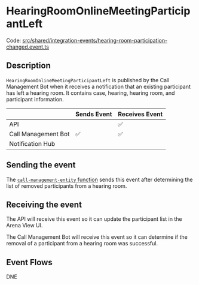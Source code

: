 # HearingRoomOnlineMeetingParticipantLeft

Code:
[src/shared/integration-events/hearing-room-participation-changed.event.ts](../../../src/shared/integration-events/hearing-room-participation-changed.event.ts)

## Description

`HearingRoomOnlineMeetingParticipantLeft` is published by the Call Management Bot when it receives a notification that
an existing participant has left a hearing room. It contains case, hearing, hearing room, and participant information.

|                     | Sends Event | Receives Event |
| ------------------- | ----------- | -------------- |
| API                 |             | ✅             |
| Call Management Bot | ✅          | ✅             |
| Notification Hub    |             |                |

## Sending the event

The [`call-management-entity` function](../../../src/call-management-bot/call-management-entity/index.ts) sends this
event after determining the list of removed participants from a hearing room.

## Receiving the event

The API will receive this event so it can update the participant list in the Arena View UI.

The Call Management Bot will receive this event so it can determine if the removal of a participant from a hearing room
was successful.

## Event Flows

DNE
